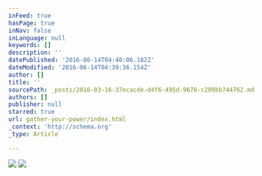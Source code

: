 ```yaml
---
inFeed: true
hasPage: true
inNav: false
inLanguage: null
keywords: []
description: ''
datePublished: '2016-06-14T04:40:06.182Z'
dateModified: '2016-06-14T04:39:36.154Z'
author: []
title: ''
sourcePath: _posts/2016-03-16-37ecacde-d4f6-495d-9676-c209bb744762.md
authors: []
publisher: null
starred: true
url: gather-your-power/index.html
_context: 'http://schema.org'
_type: Article

---
```

![](https://the-grid-user-content.s3-us-west-2.amazonaws.com/7c1cfdff-8f8c-446a-9330-d0865859439b.png)
![](https://the-grid-user-content.s3-us-west-2.amazonaws.com/afc059ce-3b36-47cb-9800-a0a5e81a1e58.png)